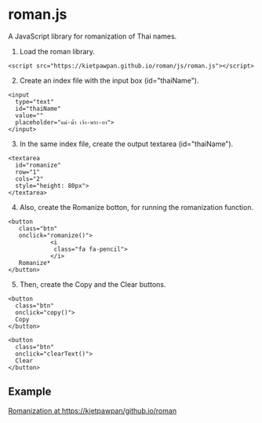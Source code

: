 # roman.js
A JavaScript library for romanization of Thai names.

1. Load the roman library.
```
<script src="https://kietpawpan.github.io/roman/js/roman.js"></script>
```

2. Create an index file with the input box (id="thaiName").
```
<input  
  type="text" 
  id="thaiName" 
  value="" 
  placeholder="แม่-น้ำ เจ้า-พระ-ยา">
</input>
```

3. In the same index file, create the output textarea (id="thaiName").
```
<textarea 
  id="romanize" 
  row="1" 
  cols="2" 
  style="height: 80px">
</textarea>
```

4. Also, create the Romanize botton, for running the romanization function.
```
<button 
   class="btn" 
   onclick="romanize()">
			<i 
		 	 class="fa fa-pencil">
			</i> 
   Romanize*
</button>
```

5. Then, create the Copy and the Clear buttons.
```
<button 
  class="btn" 
  onclick="copy()">
  Copy
</button>

<button 
  class="btn" 
  onclick="clearText()">
  Clear
</button>
```
## Example
[Romanization at https://kietpawpan/github.io/roman](https://kietpawpan/github.io/roman)
